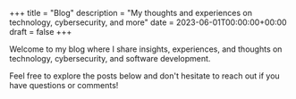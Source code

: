 +++
title = "Blog"
description = "My thoughts and experiences on technology, cybersecurity, and more"
date = 2023-06-01T00:00:00+00:00
draft = false
+++

Welcome to my blog where I share insights, experiences, and thoughts on technology, cybersecurity, and software development.

Feel free to explore the posts below and don't hesitate to reach out if you have questions or comments!
